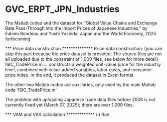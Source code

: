 # GVC_ERPT_JPN_Industries
The Matlab codes and the dataset for "Global Value Chains and Exchange Rate Pass-Through into the Import Prices of Japanese Industries," by Fabien Rondeau and Yushi Yoshida, Japan and the World Economy, 2025 forthcoming

*** Price data construction **************
Price data construction: (you can skip this part because the price dataset is provided. The source files are not all uploaded due to the constraint of 1,000 files, see below for more detail)
ISIC_TradePrice.m ... constructs a weighted unit-value price for the industry level, combined with value-added variables, labor costs, and consumer price index. In the end, it produced the dataset in Excel format.

The other two Matlab codes are auxiliaries, only used by the main Matlab code 'ISIC_TradePrice.m' 

The problem with uploading Japanese trade data files before 2008 is not currently fixed yet (March 07, 2025); there are over 1,000 files. 

*** VAM and VAX calculation *************
(i) Run 

